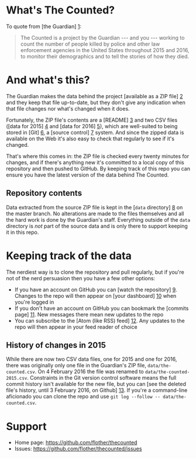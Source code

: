# What's The Counted?

To quote from [the Guardian] [1]:

> The Counted is a project by the Guardian --- and you --- working to count the number of people killed by police and other law enforcement agencies in the United States throughout 2015 and 2016, to monitor their demographics and to tell the stories of how they died.

# And what's this?

The Guardian makes the data behind the project [available as a ZIP file] [2] and they keep that file up-to-date, but they don't give any indication when that file changes nor what's changed when it does.

Fortunately, the ZIP file's contents are a [README] [3] and two CSV files ([data for 2015] [4] and [data for 2016] [5]), which are well-suited to being stored in [Git] [6], a [source control] [7] system. And since the zipped data is available on the Web it's also easy to check that regularly to see if it's changed.

That's where this comes in: the ZIP file is checked every twenty minutes for changes, and if there's anything new it's committed to a local copy of this repository and then pushed to GitHub. By keeping track of this repo you can ensure you have the latest version of the data behind The Counted.

## Repository contents

Data extracted from the source ZIP file is kept in the [`data` directory] [8] on the master branch. No alterations are made to the files themselves and all the hard work is done by the Guardian's staff. Everything outside of the `data` directory is _not_ part of the source data and is only there to support keeping it in this repo.

# Keeping track of the data

The nerdiest way is to clone the repository and pull regularly, but if you're not of the nerd persuasion then you have a few other options:

* If you have an account on GitHub you can [watch the repository] [9]. Changes to the repo will then appear on [your dashboard] [10] when you're logged in
* If you don't have an account on GitHub you can bookmark the [commits page] [11]. New messages there mean new updates to the repo
* You can subscribe to the [Atom (like RSS) feed] [12]. Any updates to the repo will then appear in your feed reader of choice

## History of changes in 2015

While there are now two CSV data files, one for 2015 and one for 2016, there was originally only one file in the Guardian's ZIP file, `data/the-counted.csv`. On 4 February 2016 the file was renamed to `data/the-counted-2015.csv`. Constraints in the Git version control software means the full commit history isn't available for the new file, but you can [see the deleted file's history, until 3 February 2016, on Github] [13]. If you're a command-line aficionado you can clone the repo and use `git log --follow -- data/the-counted.csv`.

# Support

* Home page: https://github.com/flother/thecounted
* Issues: https://github.com/flother/thecounted/issues

[1]: http://www.theguardian.com/us-news/ng-interactive/2015/jun/01/about-the-counted
[2]: https://interactive.guim.co.uk/2015/the-counted/thecounted-data.zip
[3]: https://raw.githubusercontent.com/flother/thecounted/master/data/README.txt
[4]: https://raw.githubusercontent.com/flother/thecounted/master/data/the-counted-2015.csv
[5]: https://raw.githubusercontent.com/flother/thecounted/master/data/the-counted-2016.csv
[6]:https://git-scm.com/
[7]: http://www.codenewbie.org/blogs/what-is-source-control
[8]: https://github.com/flother/thecounted/tree/master/data
[9]: https://github.com/flother/thecounted/watchers
[10]: https://github.com/
[11]: https://github.com/flother/thecounted/commits/master
[12]: https://github.com/flother/thecounted/commits/master.atom
[13]: https://github.com/flother/thecounted/commits/e13fc09bff55ce7a36598434d257513207f27fcc/data/the-counted.csv
